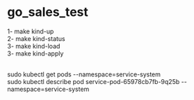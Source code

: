 # go_sales_test

1- make kind-up <br/>
2- make kind-status <br/>
3- make kind-load <br/>
3- make kind-apply <br/>
<br/>

sudo kubectl get pods --namespace=service-system <br/>
sudo kubectl describe pod service-pod-65978cb7fb-9q25b --namespace=service-system <br/>